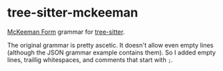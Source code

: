 # tree-sitter-mckeeman

[McKeeman Form] grammar for [tree-sitter].

The original grammar is pretty ascetic. It doesn't allow even empty lines
(although the JSON grammar example contains them). So I added empty lines,
traillig whitespaces, and comments that start with `;`.

[tree-sitter]: https://github.com/tree-sitter/tree-sitter
[McKeeman Form]: https://www.crockford.com/mckeeman.html

